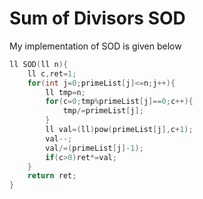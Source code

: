 # Sum of Divisors SOD


My implementation of SOD is given below
```cpp
ll SOD(ll n){
    ll c,ret=1;
    for(int j=0;primeList[j]<=n;j++){
        ll tmp=n;
        for(c=0;tmp%primeList[j]==0;c++){
            tmp/=primeList[j];
        }
        ll val=(ll)pow(primeList[j],c+1);
        val--;
        val/=(primeList[j]-1);
        if(c>0)ret*=val;
    }
    return ret;
}
```
